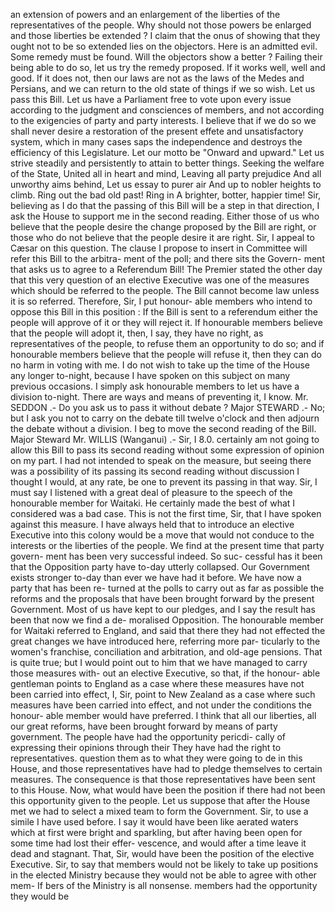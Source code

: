 an extension of powers and an enlargement of the liberties of the representatives of the people. Why should not those powers be enlarged and those liberties be extended ? I claim that the onus of showing that they ought not to be so extended lies on the objectors. Here is an admitted evil. Some remedy must be found. Will the objectors show a better ? Failing their being able to do so, let us try the remedy proposed. If it works well, well and good. If it does not, then our laws are not as the laws of the Medes and Persians, and we can return to the old state of things if we so wish. Let us pass this Bill. Let us have a Parliament free to vote upon every issue according to the judgment and consciences of members, and not according to the exigencies of party and party interests. I believe that if we do so we shall never desire a restoration of the present effete and unsatisfactory system, which in many cases saps the independence and destroys the efficiency of this Legislature. Let our motto be "Onward and upward." Let us strive steadily and persistently to attain to better things. Seeking the welfare of the State, United all in heart and mind, Leaving all party prejudice And all unworthy aims behind, Let us essay to purer air And up to nobler heights to climb. Ring out the bad old past! Ring in A brighter, botter, happier time! Sir, believing as I do that the passing of this Bill will be a step in that direction, I ask the House to support me in the second reading. Either those of us who believe that the people desire the change proposed by the Bill are right, or those who do not believe that the people desire it are right. Sir, I appeal to Cæsar on this question. The clause I propose to insert in Committee will refer this Bill to the arbitra- ment of the poll; and there sits the Govern- ment that asks us to agree to a Referendum Bill! The Premier stated the other day that this very question of an elective Executive was one of the measures which should be referred to the people. The Bill cannot become law unless it is so referred. Therefore, Sir, I put honour- able members who intend to oppose this Bill in this position : If the Bill is sent to a referendum either the people will approve of it or they will reject it. If honourable members believe that the people will adopt it, then, I say, they have no right, as representatives of the people, to refuse them an opportunity to do so; and if honourable members believe that the people will refuse it, then they can do no harm in voting with me. I do not wish to take up the time of the House any longer to-night, because I have spoken on this subject on many previous occasions. I simply ask honourable members to let us have a division to-night. There are ways and means of preventing it, I know. Mr. SEDDON .- Do you ask us to pass it without debate ? Major STEWARD .- No; but I ask you not to carry on the debate till twelve o'clock and then adjourn the debate without a division. I beg to move the second reading of the Bill. Major Steward Mr. WILLIS (Wanganui) .- Sir, I 8.0. certainly am not going to allow this Bill to pass its second reading without some expression of opinion on my part. I had not intended to speak on the measure, but seeing there was a possibility of its passing its second reading without discussion I thought I would, at any rate, be one to prevent its passing in that way. Sir, I must say I listened with a great deal of pleasure to the speech of the honourable member for Waitaki. He certainly made the best of what I considered was a bad case. This is not the first time, Sir, that I have spoken against this measure. I have always held that to introduce an elective Executive into this colony would be a move that would not conduce to the interests or the liberties of the people. We find at the present time that party govern- ment has been very successful indeed. So suc- cessful has it been that the Opposition party have to-day utterly collapsed. Our Government exists stronger to-day than ever we have had it before. We have now a party that has been re- turned at the polls to carry out as far as possible the reforms and the proposals that have been brought forward by the present Government. Most of us have kept to our pledges, and I say the result has been that now we find a de- moralised Opposition. The honourable member for Waitaki referred to England, and said that there they had not effected the great changes we have introduced here, referring more par- ticularly to the women's franchise, conciliation and arbitration, and old-age pensions. That is quite true; but I would point out to him that we have managed to carry those measures with- out an elective Executive, so that, if the honour- able gentleman points to England as a case where these measures have not been carried into effect, I, Sir, point to New Zealand as a case where such measures have been carried into effect, and not under the conditions the honour- able member would have preferred. I think that all our liberties, all our great reforms, have been brought forward by means of party government. The people have had the opportunity pericdi- cally of expressing their opinions through their They have had the right to representatives. question them as to what they were going to de in this House, and those representatives have had to pledge themselves to certain measures. The consequence is that those representatives have been sent to this House. Now, what would have been the position if there had not been this opportunity given to the people. Let us suppose that after the House met we had to select a mixed team to form the Government. Sir, to use a simile I have used before. I say it would have been like aerated waters which at first were bright and sparkling, but after having been open for some time had lost their effer- vescence, and would after a time leave it dead and stagnant. That, Sir, would have been the position of the elective Executive. Sir, to say that members would not be likely to take up positions in the elected Ministry because they would not be able to agree with other mem- If bers of the Ministry is all nonsense. members had the opportunity they would be 